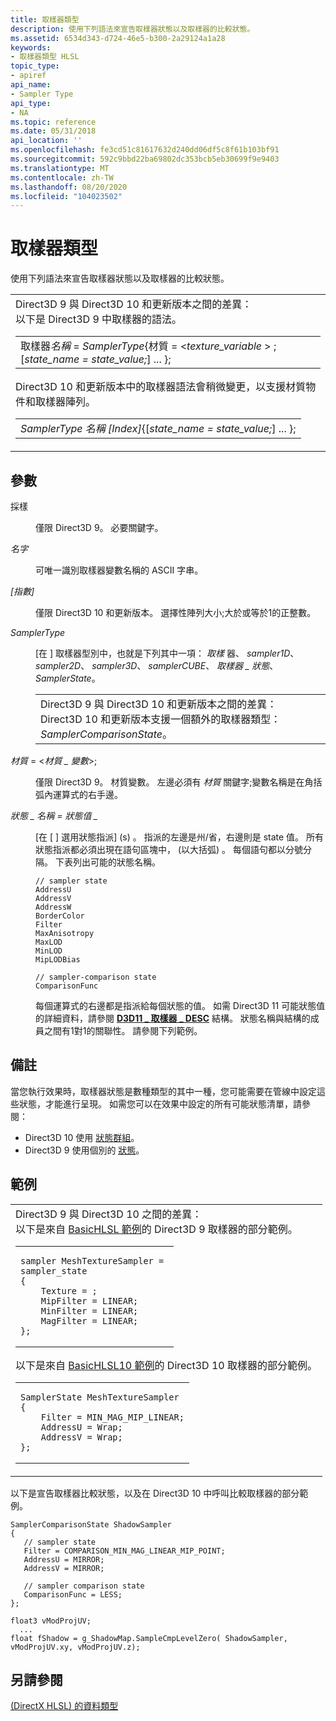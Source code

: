 ```yaml
---
title: 取樣器類型
description: 使用下列語法來宣告取樣器狀態以及取樣器的比較狀態。
ms.assetid: 6534d343-d724-46e5-b300-2a29124a1a28
keywords:
- 取樣器類型 HLSL
topic_type:
- apiref
api_name:
- Sampler Type
api_type:
- NA
ms.topic: reference
ms.date: 05/31/2018
api_location: ''
ms.openlocfilehash: fe3cd51c81617632d240dd06df5c8f61b103bf91
ms.sourcegitcommit: 592c9bbd22ba69802dc353bcb5eb30699f9e9403
ms.translationtype: MT
ms.contentlocale: zh-TW
ms.lasthandoff: 08/20/2020
ms.locfileid: "104023502"
---
```

# <a name="sampler-type"></a>取樣器類型

使用下列語法來宣告取樣器狀態以及取樣器的比較狀態。



<table>
<colgroup>
<col style="width: 100%" />
</colgroup>
<tbody>
<tr class="odd">
<td>Direct3D 9 與 Direct3D 10 和更新版本之間的差異：<br/> 以下是 Direct3D 9 中取樣器的語法。<br/> 
<table>
<tbody>
<tr class="odd">
<td>取樣器<em>名稱</em>  =  <em>SamplerType</em>{材質 = <<em>texture_variable</em> > ;  [<em>state_name = state_value;</em>]  ... };</td>
</tr>
</tbody>
</table>

<p> </p>
<p>Direct3D 10 和更新版本中的取樣器語法會稍微變更，以支援材質物件和取樣器陣列。</p>

<table>
<tbody>
<tr class="odd">
<td><em>SamplerType 名稱 [Index]</em>{[<em>state_name = state_value;</em>]  ... };</td>
</tr>
</tbody>
</table>

<p> </p></td>
</tr>
</tbody>
</table>



 

## <a name="parameters"></a>參數

<dl> <dt>

<span id="sampler"></span><span id="SAMPLER"></span>採樣
</dt> <dd>

僅限 Direct3D 9。 必要關鍵字。

</dd> <dt>

<span id="Name"></span><span id="name"></span><span id="NAME"></span>*名字*
</dt> <dd>

可唯一識別取樣器變數名稱的 ASCII 字串。

</dd> <dt>

<span id="_Index_"></span><span id="_index_"></span><span id="_INDEX_"></span>*\[指數\]*
</dt> <dd>

僅限 Direct3D 10 和更新版本。 選擇性陣列大小;大於或等於1的正整數。

</dd> <dt>

<span id="SamplerType"></span><span id="samplertype"></span><span id="SAMPLERTYPE"></span>*SamplerType*
</dt> <dd>

\[在 \] 取樣器型別中，也就是下列其中一項： *取樣* 器、 *sampler1D*、 *sampler2D*、 *sampler3D*、 *samplerCUBE*、 *取樣器 \_ 狀態*、 *SamplerState*。



|                                                                                                                                                                       |
|-----------------------------------------------------------------------------------------------------------------------------------------------------------------------|
| Direct3D 9 與 Direct3D 10 和更新版本之間的差異：<br/> Direct3D 10 和更新版本支援一個額外的取樣器類型： *SamplerComparisonState*。<br/> |



 

</dd> <dt>

<span id="Texture____texture_variable__"></span><span id="texture____texture_variable__"></span><span id="TEXTURE____TEXTURE_VARIABLE__"></span>*材質* = <*材質 \_ 變數*>;
</dt> <dd>

僅限 Direct3D 9。 材質變數。 左邊必須有 *材質* 關鍵字;變數名稱是在角括弧內運算式的右手邊。

</dd> <dt>

<span id="state_name___state_value"></span><span id="STATE_NAME___STATE_VALUE"></span>*狀態 \_ 名稱 = 狀態值 \_*
</dt> <dd>

\[在 [ \] 選用狀態指派] (s) 。 指派的左邊是州/省，右邊則是 state 值。 所有狀態指派都必須出現在語句區塊中， (以大括弧) 。 每個語句都以分號分隔。 下表列出可能的狀態名稱。


```
// sampler state
AddressU
AddressV
AddressW
BorderColor
Filter
MaxAnisotropy
MaxLOD
MinLOD
MipLODBias

// sampler-comparison state
ComparisonFunc
```



每個運算式的右邊都是指派給每個狀態的值。 如需 Direct3D 11 可能狀態值的詳細資料，請參閱 [**D3D11 \_ 取樣器 \_ DESC**](/windows/desktop/api/d3d11/ns-d3d11-d3d11_sampler_desc) 結構。 狀態名稱與結構的成員之間有1對1的關聯性。 請參閱下列範例。

</dd> </dl>

## <a name="remarks"></a>備註

當您執行效果時，取樣器狀態是數種類型的其中一種，您可能需要在管線中設定這些狀態，才能進行呈現。 如需您可以在效果中設定的所有可能狀態清單，請參閱：

-   Direct3D 10 使用 [狀態群組](/windows/desktop/direct3d10/d3d10-effect-states)。
-   Direct3D 9 使用個別的 [狀態](/windows/desktop/direct3d9/effect-states)。

## <a name="example"></a>範例



<table>
<colgroup>
<col style="width: 100%" />
</colgroup>
<tbody>
<tr class="odd">
<td>Direct3D 9 與 Direct3D 10 之間的差異：<br/> 以下是來自 <a href="https://msdn.microsoft.com/library/Ee416223(v=VS.85).aspx">BasicHLSL 範例</a>的 Direct3D 9 取樣器的部分範例。<br/> <span data-codelanguage=""></span>
<table>
<colgroup>
<col style="width: 100%" />
</colgroup>
<tbody>
<tr class="odd">
<td><pre><code>sampler MeshTextureSampler = 
sampler_state
{
    Texture = <g_MeshTexture>;
    MipFilter = LINEAR;
    MinFilter = LINEAR;
    MagFilter = LINEAR;
};</code></pre></td>
</tr>
</tbody>
</table>

<p>以下是來自 <a href="https://msdn.microsoft.com/library/Ee416395(v=VS.85).aspx">BasicHLSL10 範例</a>的 Direct3D 10 取樣器的部分範例。</p>
<div class="code">
<span data-codelanguage=""></span>
<table>
<colgroup>
<col style="width: 100%" />
</colgroup>
<tbody>
<tr class="odd">
<td><pre><code>SamplerState MeshTextureSampler
{
    Filter = MIN_MAG_MIP_LINEAR;
    AddressU = Wrap;
    AddressV = Wrap;
};</code></pre></td>
</tr>
</tbody>
</table>

</div></td>
</tr>
</tbody>
</table>



 

以下是宣告取樣器比較狀態，以及在 Direct3D 10 中呼叫比較取樣器的部分範例。


```
SamplerComparisonState ShadowSampler
{
   // sampler state
   Filter = COMPARISON_MIN_MAG_LINEAR_MIP_POINT;
   AddressU = MIRROR;
   AddressV = MIRROR;

   // sampler comparison state
   ComparisonFunc = LESS;
};
        
float3 vModProjUV;
  ...
float fShadow = g_ShadowMap.SampleCmpLevelZero( ShadowSampler, vModProjUV.xy, vModProjUV.z);
```



## <a name="see-also"></a>另請參閱

<dl> <dt>

[ (DirectX HLSL) 的資料類型 ](dx-graphics-hlsl-data-types.md)
</dt> </dl>

 

